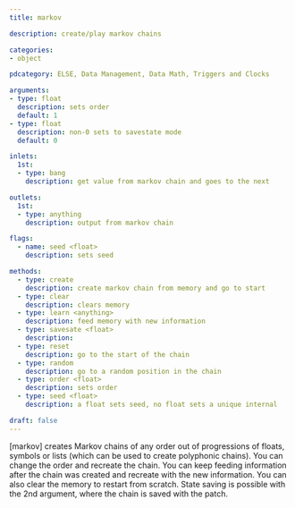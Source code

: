```yaml
---
title: markov

description: create/play markov chains

categories:
- object

pdcategory: ELSE, Data Management, Data Math, Triggers and Clocks

arguments:
- type: float 
  description: sets order
  default: 1
- type: float
  description: non-0 sets to savestate mode 
  default: 0

inlets:
  1st:
  - type: bang
    description: get value from markov chain and goes to the next

outlets:
  1st:
  - type: anything
    description: output from markov chain

flags:
  - name: seed <float>
    description: sets seed

methods:
  - type: create
    description: create markov chain from memory and go to start
  - type: clear
    description: clears memory
  - type: learn <anything>
    description: feed memory with new information
  - type: savesate <float>
    description: 
  - type: reset
    description: go to the start of the chain
  - type: random
    description: go to a random position in the chain
  - type: order <float>
    description: sets order
  - type: seed <float>
    description: a float sets seed, no float sets a unique internal

draft: false
---
```


[markov] creates Markov chains of any order out of progressions of floats, symbols or lists (which can be used to create polyphonic chains). You can change the order and recreate the chain. You can keep feeding information after the chain was created and recreate with the new information. You can also clear the memory to restart from scratch. State saving is possible with the 2nd argument, where the chain is saved with the patch.
